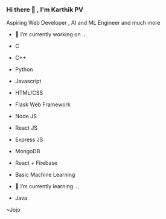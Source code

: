### Hi there 👋 , I'm Karthik PV

Aspiring Web Developer , AI and ML Engineer and much more

- 🔭 I’m currently working on ...
- C
- C++
- Python
- Javascript
- HTML/CSS
- Flask Web Framework
- Node JS
- React JS
- Express JS
- MongoDB
- React + Firebase
- Basic Machine Learning

- 🌱 I’m currently learning ...
- Java


~Jojo
<!--
**karthik-pv/Karthik-PV** is a ✨ _special_ ✨ repository because its `README.md` (this file) appears on your GitHub profile.

Here are some ideas to get you started:

- 🔭 I’m currently working on ...
- 🌱 I’m currently learning ...
- 👯 I’m looking to collaborate on ...
- 🤔 I’m looking for help with ...
- 💬 Ask me about ...
- 📫 How to reach me: ...
- 😄 Pronouns: ...
- ⚡ Fun fact: ...
-->
